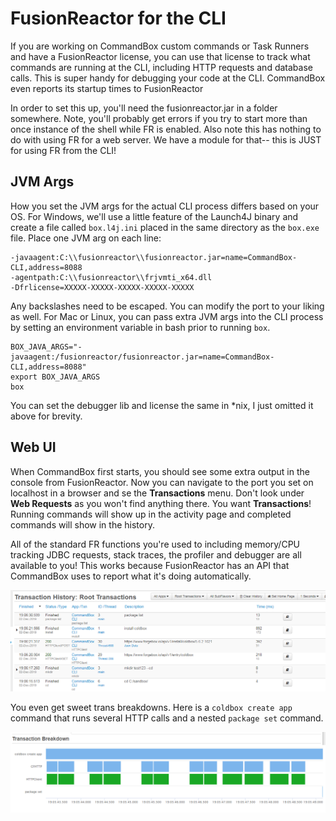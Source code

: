 # FusionReactor for the CLI

If you are working on CommandBox custom commands or Task Runners and have a FusionReactor license, you can use that license to track what commands are running at the CLI, including HTTP requests and database calls.  This is super handy for debugging your code at the CLI.  CommandBox even reports its startup times to FusionReactor

In order to set this up, you'll need the fusionreactor.jar in a folder somewhere.  Note, you'll probably get errors if you try to start more than once instance of the shell while FR is enabled.  Also note this has nothing to do with using FR for a web server.  We have a module for that-- this is JUST for using FR from the CLI!

## JVM Args

How you set the JVM args for the actual CLI process differs based on your OS.  For Windows, we'll use a little feature of the Launch4J binary and create a file called `box.l4j.ini` placed in the same directory as the `box.exe` file.  Place one JVM arg on each line:

```
-javaagent:C:\\fusionreactor\\fusionreactor.jar=name=CommandBox-CLI,address=8088
-agentpath:C:\\fusionreactor\\frjvmti_x64.dll
-Dfrlicense=XXXXX-XXXXX-XXXXX-XXXXX-XXXXX
```

Any backslashes need to be escaped.  You can modify the port to your liking as well.  For Mac or Linux, you can pass extra JVM args into the CLI process by setting an environment variable in bash prior to running `box`.

```
BOX_JAVA_ARGS="-javaagent:/fusionreactor/fusionreactor.jar=name=CommandBox-CLI,address=8088"
export BOX_JAVA_ARGS
box
```

You can set the debugger lib and license the same in \*nix, I just omitted it above for brevity.&#x20;

## Web UI

When CommandBox first starts, you should see some extra output in the console from FusionReactor.  Now you can navigate to the port you set on localhost in a browser and se the **Transactions** menu.  Don't look under **Web Requests** as you won't find anything there.  You want **Transactions**!  Running commands will show up in the activity page and completed commands will show in the history.&#x20;

All of the standard FR functions you're used to including memory/CPU tracking JDBC requests, stack traces, the profiler and debugger are all available to you!  This works because FusionReactor has an API that CommandBox uses to report what it's doing automatically. &#x20;

![](../.gitbook/assets/fr-cli-history.png)

You even get sweet trans breakdowns. Here is a `coldbox create app` command that runs several HTTP calls and a nested `package set` command.

![](../.gitbook/assets/fr-cli-detail.png)
